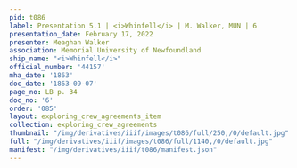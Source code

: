 ```yaml
---
pid: t086
label: Presentation 5.1 | <i>Whinfell</i> | M. Walker, MUN | 6
presentation_date: February 17, 2022
presenter: Meaghan Walker
association: Memorial University of Newfoundland
ship_name: "<i>Whinfell</i>"
official_number: '44157'
mha_date: '1863'
doc_date: '1863-09-07'
page_no: LB p. 34
doc_no: '6'
order: '085'
layout: exploring_crew_agreements_item
collection: exploring_crew_agreements
thumbnail: "/img/derivatives/iiif/images/t086/full/250,/0/default.jpg"
full: "/img/derivatives/iiif/images/t086/full/1140,/0/default.jpg"
manifest: "/img/derivatives/iiif/t086/manifest.json"
---
```

